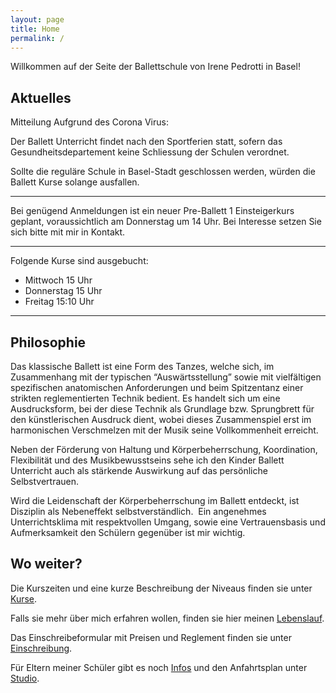 ```yaml
---
layout: page
title: Home
permalink: /
---
```


Willkommen auf der Seite der Ballettschule von Irene Pedrotti in Basel!

## Aktuelles
Mitteilung Aufgrund des Corona Virus:

Der Ballett Unterricht findet nach den Sportferien statt, sofern das Gesundheitsdepartement keine Schliessung der Schulen verordnet.

Sollte die reguläre Schule in Basel-Stadt geschlossen werden, würden die Ballett Kurse solange ausfallen.

---

Bei genügend Anmeldungen ist ein neuer Pre-Ballett 1 Einsteigerkurs geplant, voraussichtlich am Donnerstag um 14 Uhr. Bei Interesse setzen Sie sich bitte mit mir in Kontakt.

---

Folgende Kurse sind ausgebucht:
* Mittwoch 15 Uhr
* Donnerstag 15 Uhr
* Freitag 15:10 Uhr

---

## Philosophie

Das klassische Ballett ist eine Form des Tanzes, welche sich, im Zusammenhang mit der typischen “Auswärtsstellung” sowie mit vielfältigen spezifischen anatomischen Anforderungen und beim Spitzentanz einer strikten reglementierten Technik bedient. Es handelt sich um eine Ausdrucksform, bei der diese Technik als Grundlage bzw. Sprungbrett für den künstlerischen Ausdruck dient, wobei dieses Zusammenspiel erst im harmonischen Verschmelzen mit der Musik seine Vollkommenheit erreicht.

Neben der Förderung von Haltung und Körperbeherrschung, Koordination, Flexibilität und des Musikbewusstseins sehe ich den Kinder Ballett Unterricht auch als stärkende Auswirkung auf das persönliche Selbstvertrauen.

Wird die Leidenschaft der Körperbeherrschung im Ballett entdeckt, ist Disziplin als Nebeneffekt selbstverständlich.  Ein angenehmes Unterrichtsklima mit respektvollen Umgang, sowie eine Vertrauensbasis und Aufmerksamkeit den Schülern gegenüber ist mir wichtig.


## Wo weiter?

Die Kurszeiten und eine kurze Beschreibung der Niveaus finden sie unter [Kurse](/kurse).

Falls sie mehr über mich erfahren wollen, finden sie hier meinen [Lebenslauf](/about).

Das Einschreibeformular mit Preisen und Reglement finden sie unter [Einschreibung](/einschreiben).

Für Eltern meiner Schüler gibt es noch [Infos](/infos) und den Anfahrtsplan unter [Studio](/studio).

